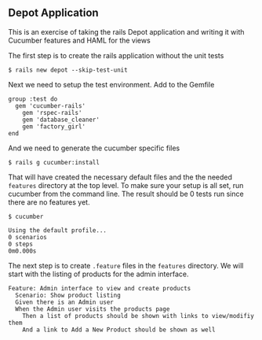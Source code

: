 Depot Application
-----------------

This is an exercise of taking the rails Depot application
and writing it with Cucumber features and HAML for the views

The first step is to create the rails application without 
the unit tests

```
$ rails new depot --skip-test-unit
```
Next we need to setup the test environment. Add to the Gemfile

```
group :test do
  gem 'cucumber-rails'
	gem 'rspec-rails'
	gem 'database_cleaner'
	gem 'factory_girl'
end
```
And we need to generate the cucumber specific files

```
$ rails g cucumber:install
```
That will have created the necessary default files and the the needed `features` directory at the top level.
To make sure your setup is all set, run cucumber from the command line. The result should be 0 tests run since there are no features yet.

```
$ cucumber

Using the default profile...
0 scenarios
0 steps
0m0.000s
```

The next step is to create `.feature` files in the `features` directory. We will start with the listing of products for the admin interface.

```
Feature: Admin interface to view and create products 
  Scenario: Show product listing
  Given there is an Admin user
  When the Admin user visits the products page
	Then a list of products should be shown with links to view/modifiy them
	And a link to Add a New Product should be shown as well
```

